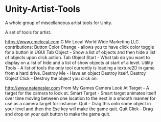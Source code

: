 # Unity-Artist-Tools
A whole group of miscellaneous artist tools for Unity.

A set of tools for artist.  

https://www.cmelocal.com
C Me Local World Wide Marketing LLC contributions:
Button Color Change - allows you to have click color toggle for a button in UGUI
Tab Object - Show a list of objects and then hide a list of objects upon click action.
Tab Object Start - What tab do you want to display on a list of hide and a list of show objects at start of a level.
Utility Tools - A list of tools the only tool currently is loading a texture2D in game from a hard drive.
Destroy Me - Have an object Destroy itself.
Destroy Object Click - Destroy the object you click on.

http://www.natenesler.com
From My Games
Camera Look At Target - A target for the camera to look at.
Smart Target - Smart target animates itself over time moving between one location to the next in a smooth manner for use as a camera target for instance.
Quit - Drag this onto some object in your level and then the Esc key will make the game quit.
Quit Click - Drag and drop on your quit button to make the game quit.


